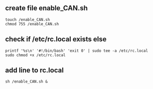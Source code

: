 ## create file enable_CAN.sh
```
touch /enable_CAN.sh
chmod 755 /enable_CAN.sh
```
## check if /etc/rc.local exists else
```
printf '%s\n' '#!/bin/bash' 'exit 0' | sudo tee -a /etc/rc.local
sudo chmod +x /etc/rc.local
```
## add line to rc.local
```
sh /enable_CAN.sh &
```
